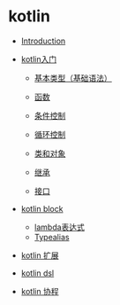 # kotlin

* [Introduction](README.md)

* [kotlin入门](kotlin入门/README.md)

  - [基本类型（基础语法）](kotlin入门/基础语法.md)

  - [函数](kotlin入门/函数.md)

  - [条件控制](kotlin入门/条件控制.md)

  - [循环控制](kotlin入门/循环控制.md)

  - [类和对象](kotlin入门/类和对象.md)

  - [继承](kotlin入门/继承.md)

  - [接口](kotlin入门/接口.md)

* [kotlin block](block/READEME.md)
  * [lambda表达式](lambda.md)
  * [Typealias](typealias.md)

* [kotlin 扩展](扩展/READEME.md)
* [kotlin dsl]()
* [kotlin 协程]()

